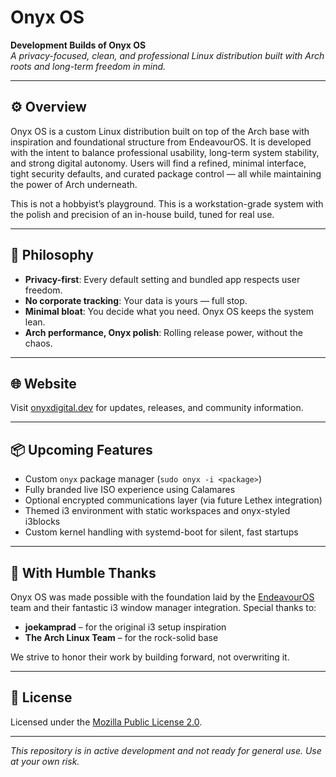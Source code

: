 # Onyx OS

**Development Builds of Onyx OS**  
_A privacy-focused, clean, and professional Linux distribution built with Arch roots and long-term freedom in mind._

---

## ⚙️ Overview

Onyx OS is a custom Linux distribution built on top of the Arch base with inspiration and foundational structure from EndeavourOS. It is developed with the intent to balance professional usability, long-term system stability, and strong digital autonomy. Users will find a refined, minimal interface, tight security defaults, and curated package control — all while maintaining the power of Arch underneath.

This is not a hobbyist’s playground. This is a workstation-grade system with the polish and precision of an in-house build, tuned for real use.

---

## 🧭 Philosophy

- **Privacy-first**: Every default setting and bundled app respects user freedom.
- **No corporate tracking**: Your data is yours — full stop.
- **Minimal bloat**: You decide what you need. Onyx OS keeps the system lean.
- **Arch performance, Onyx polish**: Rolling release power, without the chaos.

---

## 🌐 Website

Visit [onyxdigital.dev](https://onyxdigital.dev) for updates, releases, and community information.

---

## 📦 Upcoming Features

- Custom `onyx` package manager (`sudo onyx -i <package>`)
- Fully branded live ISO experience using Calamares
- Optional encrypted communications layer (via future Lethex integration)
- Themed i3 environment with static workspaces and onyx-styled i3blocks
- Custom kernel handling with systemd-boot for silent, fast startups

---

## 🙏 With Humble Thanks

Onyx OS was made possible with the foundation laid by the [EndeavourOS](https://endeavouros.com/) team and their fantastic i3 window manager integration. Special thanks to:

- **joekamprad** – for the original i3 setup inspiration
- **The Arch Linux Team** – for the rock-solid base

We strive to honor their work by building forward, not overwriting it.

---

## 📜 License

Licensed under the [Mozilla Public License 2.0](https://www.mozilla.org/en-US/MPL/2.0/).

---

_This repository is in active development and not ready for general use. Use at your own risk._
